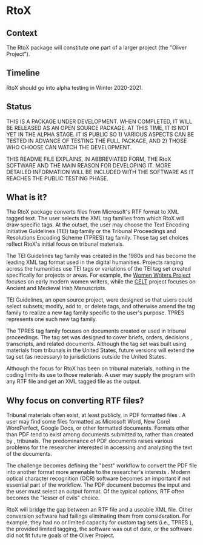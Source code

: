 # RtoX

## Context

The RtoX package will constitute one part of a larger project (the "Oliver
 Project").

## Timeline

RtoX should go into alpha testing in Winter 2020-2021.

## Status

THIS IS A PACKAGE UNDER DEVELOPMENT. WHEN COMPLETED, IT WILL BE RELEASED AS
 AN OPEN SOURCE PACKAGE. AT THIS TIME, IT IS NOT YET IN THE ALPHA STAGE. IT
  IS PUBLIC SO 1) VARIOUS ASPECTS CAN BE TESTED IN ADVANCE OF TESTING THE
   FULL PACKAGE, AND 2) THOSE WHO CHOOSE CAN WATCH THE DEVELOPMENT.
   
THIS README FILE EXPLAINS, IN ABBREVIATED FORM, THE RtoX SOFTWARE AND THE
 MAIN REASON FOR DEVELOPING IT. MORE DETAILED INFORMATION WILL BE INCLUDED
  WITH THE SOFTWARE AS IT REACHES THE PUBLIC TESTING PHASE. 

## What is it?
The RtoX package converts files from Microsoft's RTF format to XML tagged
 text. The user selects the XML tag families from which RtoX will draw specific
  tags. At the outset, the user may choose the Text Encoding Initiative
   Guidelines (TEI) tag family or the Tribunal Proceedings and Resolutions 
   Encoding Scheme (TPRES) tag family. These tag set choices reflect RtoX's
    initial focus on tribunal materials.
   
The TEI Guidelines tag family was created in the 1980s and has become the
 leading XML tag format used in the digital humanities. Projects ranging
  across the humanities use TEI tags or variations of the TEI tag set created
   specifically for projects or areas. For example, the [Women Writers
    Project](http://www.wwp.northeastern.edu/) focuses on early modern women 
    writers, while the [CELT](http://celt.ucc.ie/publishd.html) project focuses
     on Ancient and Medieval Irish Manuscripts.
     
TEI Guidelines, an open source project, were designed so that users could
 select subsets; modify, add to, or delete tags, and otherwise amend the tag
  family to realize a new tag family specific to the user's purpose. TPRES
   represents one such new tag family.
   
The TPRES tag family focuses on documents created or used in tribunal
 proceedings. The tag set was designed to cover briefs, orders, decisions
 , transcripts, and related documents. Although the tag set was built using
  materials from tribunals in the United States, future versions will extend
   the tag set (as necessary) to jurisdictions outside the United States. 
   
Although the focus for RtoX has been on tribunal materials, nothing in the
 coding limits its use to those materials. A user may supply the program with
  any RTF file and get an XML tagged file as the output. 
  
## Why focus on converting RTF files?

Tribunal materials often exist, at least publicly, in PDF formatted files
. A user may find some files formatted as Microsoft Word, New Corel
 WordPerfect, Google Docs, or other formatted documents. Formats other than
  PDF tend to exist among documents submitted to, rather than created by
  , tribunals. The predominance of PDF documents raises various problems for
   the researcher interested in accessing and analyzing the text of the
    documents.
    
The challenge becomes defining the "best" workflow to convert the
 PDF file into another format more amenable to the researcher's interests
 . Modern optical character recognition (OCR) software becomes an important
  if not essential part of the workflow. The PDF document becomes the input
  and the user must select an output format. Of the typical options, RTF
   often becomes the "lesser of evils" choice. 
   
RtoX will bridge the gap between an RTF file and a useable XML file. Other
 conversion software had failings eliminating them from consideration. For
  example, they had no or limited capacity for custom tag sets (i.e., TPRES
  ), the provided limited tagging, the software was out of date, or the
   software did not fit future goals of the Oliver Project.
